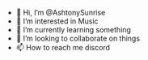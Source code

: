 - 👋 Hi, I’m @AshtonySunrise
- 👀 I’m interested in Music
- 🌱 I’m currently learning something
- 💞️ I’m looking to collaborate on things
- 📫 How to reach me discord

<!---
AshtonySunrise/AshtonySunrise is a ✨ special ✨ repository because its `README.md` (this file) appears on your GitHub profile.
You can click the Preview link to take a look at your changes.
--->
